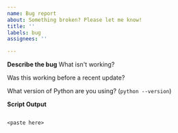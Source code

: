 ```yaml
---
name: Bug report
about: Something broken? Please let me know!
title: ''
labels: bug
assignees: ''

---
```


**Describe the bug**
What isn't working?

Was this working before a recent update?

What version of Python are you using? (`python --version`)


**Script Output**
```

<paste here>

```
